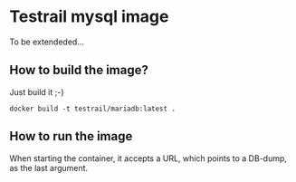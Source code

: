# Testrail mysql image

To be extendeded...

## How to build the image?

Just build it ;-)

```
docker build -t testrail/mariadb:latest .
```

## How to run the image

When starting the container, it accepts a URL, which points to a DB-dump, as the last argument.
